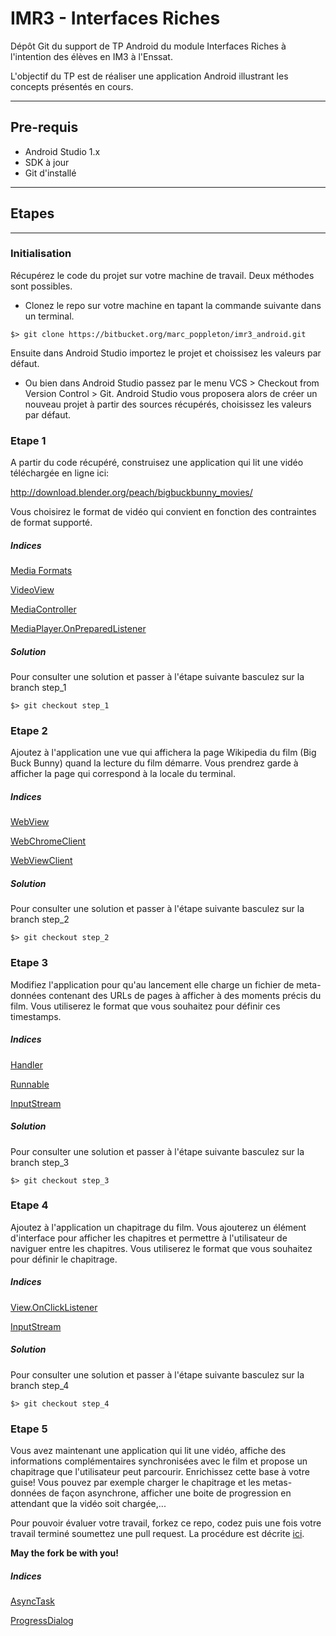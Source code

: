 # IMR3 - Interfaces Riches #


Dépôt Git du support de TP Android du module Interfaces Riches à l'intention des élèves en IM3 à l'Enssat.

L'objectif du TP est de réaliser une application Android illustrant les concepts présentés en cours.

***
## Pre-requis ##

* Android Studio 1.x
* SDK à jour
* Git d'installé

***

## Etapes ##
***

### Initialisation ###

Récupérez le code du projet sur votre machine de travail. Deux méthodes sont possibles.

* Clonez le repo sur votre machine en tapant la commande suivante dans un terminal.

`$> git clone https://bitbucket.org/marc_poppleton/imr3_android.git`

Ensuite dans Android Studio importez le projet et choissisez les valeurs par défaut.

* Ou bien dans Android Studio passez par le menu VCS > Checkout from Version Control > Git. Android Studio vous proposera alors de créer un nouveau projet à partir des sources récupérés, choisissez les valeurs par défaut.

### Etape 1 ###

A partir du code récupéré, construisez une application qui lit une vidéo téléchargée en ligne ici:

http://download.blender.org/peach/bigbuckbunny_movies/

Vous choisirez le format de vidéo qui convient en fonction des contraintes de format supporté.

##### Indices #####

[Media Formats][0]

[VideoView][1]

[MediaController][2]

[MediaPlayer.OnPreparedListener][3]

##### Solution #####

Pour consulter une solution et passer à l'étape suivante basculez sur la branch step_1

`$> git checkout step_1`

### Etape 2 ###

Ajoutez à l'application une vue qui affichera la page Wikipedia du film (Big Buck Bunny) quand la lecture du film démarre.
Vous prendrez garde à afficher la page qui correspond à la locale du terminal.

##### Indices #####

[WebView][4]

[WebChromeClient][5]

[WebViewClient][9]

##### Solution #####

Pour consulter une solution et passer à l'étape suivante basculez sur la branch step_2

`$> git checkout step_2`

### Etape 3 ###

Modifiez l'application pour qu'au lancement elle charge un fichier de meta-données contenant des URLs de pages à afficher à des moments précis du film.
Vous utiliserez le format que vous souhaitez pour définir ces timestamps.

##### Indices #####

[Handler][6]

[Runnable][7]

[InputStream][8]

##### Solution #####

Pour consulter une solution et passer à l'étape suivante basculez sur la branch step_3

`$> git checkout step_3`

### Etape 4 ###

Ajoutez à l'application un chapitrage du film. Vous ajouterez un élément d'interface pour afficher les chapitres et permettre à l'utilisateur de naviguer entre les chapitres.
Vous utiliserez le format que vous souhaitez pour définir le chapitrage.

##### Indices #####

[View.OnClickListener][10]

[InputStream][8]

##### Solution #####

Pour consulter une solution et passer à l'étape suivante basculez sur la branch step_4

`$> git checkout step_4`

### Etape 5 ###

Vous avez maintenant une application qui lit une vidéo, affiche des informations complémentaires synchronisées avec le film et propose un chapitrage que l'utilisateur peut parcourir.
Enrichissez cette base à votre guise! Vous pouvez par exemple charger le chapitrage et les metas-données de façon asynchrone, afficher une boite de progression en attendant que la vidéo soit chargée,...

Pour pouvoir évaluer votre travail, forkez ce repo, codez puis une fois votre travail terminé soumettez une pull request. La procédure est décrite [ici][13].

**May the fork be with you!**

##### Indices #####

[AsyncTask][11]

[ProgressDialog][12]

[0]: http://developer.android.com/guide/appendix/media-formats.html "Media Formats"
[1]: http://developer.android.com/reference/android/widget/VideoView.html "VideoView"
[2]: http://developer.android.com/reference/android/widget/MediaController.html "MediaController"
[3]: http://developer.android.com/reference/android/media/MediaPlayer.OnPreparedListener.html "MediaPlayer.OnPreparedListener"
[4]: http://developer.android.com/reference/android/webkit/WebView.html "WebView"
[5]: http://developer.android.com/reference/android/webkit/WebChromeClient.html "WebChromeClient"
[6]: http://developer.android.com/reference/android/os/Handler.html "Handler"
[7]: http://developer.android.com/reference/java/lang/Runnable.html "Runnable"
[8]: http://developer.android.com/reference/java/io/InputStream.html "InputStream"
[9]: http://developer.android.com/reference/android/webkit/WebViewClient.html "WebViewClient"
[10]: http://developer.android.com/reference/android/view/View.OnClickListener.html "View.OnClickListener"
[11]: http://developer.android.com/reference/android/os/AsyncTask.html "AsyncTask"
[12]: http://developer.android.com/reference/android/app/ProgressDialog.html "ProgressDialog"
[13]: https://www.atlassian.com/git/tutorials/making-a-pull-request/how-it-works "Fork"